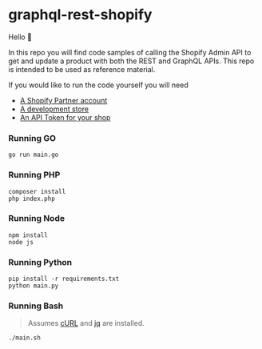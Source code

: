 # graphql-rest-shopify

Hello 👋

In this repo you will find code samples of calling the Shopify Admin API to get and update a product with both the REST and GraphQL APIs. This repo is intended to be used as reference material.

If you would like to run the code yourself you will need
* [A Shopify Partner account](https://partners.shopify.com/)
* [A development store](https://shopify.dev/tutorials/create-a-development-store)
* [An API Token for your shop](https://shopify.dev/apps/auth/admin-app-access-tokens)

### Running GO

```
go run main.go
```

### Running PHP

```
composer install
php index.php
```

### Running Node

```
npm install
node js
```

### Running Python

```
pip install -r requirements.txt
python main.py
```

### Running Bash

> Assumes [cURL](https://curl.se/) and [jq](https://stedolan.github.io/jq/download/) are installed.

```
./main.sh
```
